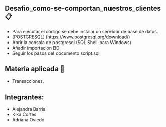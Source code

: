 ## Desafio_como-se-comportan_nuestros_clientes📋
- Para ejecutar el código se debe instalar un servidor de base de datos.
- [POSTGRESQL] (https://www.postgresql.org/download/)
- Abrir la consola de postgresql (SQL Shell-para Windows)
- Añadir importación BD
- Seguir los pasos del documento script.sql

## Materia aplicada 📝
- Transacciones.
## Integrantes:
- Alejandra Barria
- Kika Cortes
- Adriana Oviedo 
